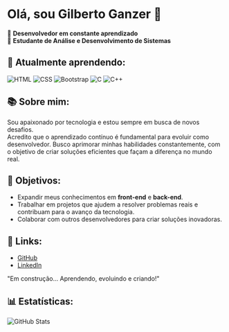 # Olá, sou Gilberto Ganzer 👋

🔧 **Desenvolvedor em constante aprendizado**  
🚀 **Estudante de Análise e Desenvolvimento de Sistemas**

## 🌱 Atualmente aprendendo:
  ![HTML](https://img.shields.io/badge/HTML-E34F26?style=for-the-badge&logo=html5&logoColor=white) ![CSS](https://img.shields.io/badge/CSS-1572B6?style=for-the-badge&logo=css3&logoColor=white)  ![Bootstrap](https://img.shields.io/badge/Bootstrap-563D7C?style=for-the-badge&logo=bootstrap&logoColor=white) ![C](https://img.shields.io/badge/C-A8B9CC?style=for-the-badge&logo=c&logoColor=white) 
![C++](https://img.shields.io/badge/C++-00599C?style=flat-square&logo=C%2B%2B&logoColor=white)

## 📚 Sobre mim:
Sou apaixonado por tecnologia e estou sempre em busca de novos desafios.  
Acredito que o aprendizado contínuo é fundamental para evoluir como desenvolvedor. Busco aprimorar minhas habilidades constantemente, com o objetivo de criar soluções eficientes que façam a diferença no mundo real.


## 💬 Objetivos:
- Expandir meus conhecimentos em **front-end** e **back-end**.
- Trabalhar em projetos que ajudem a resolver problemas reais e contribuam para o avanço da tecnologia.
- Colaborar com outros desenvolvedores para criar soluções inovadoras.

## 🔗 Links:
- [GitHub](https://github.com/DevGGanzer)
- [LinkedIn](https://www.linkedin.com/in/gganzer/)

"Em construção... Aprendendo, evoluindo e criando!"

## 📊 Estatísticas:
![GitHub Stats](https://github-readme-stats.vercel.app/api?username=DevGGnzr&show_icons=true&hide_title=true)
